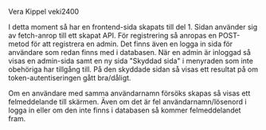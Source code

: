 Vera Kippel veki2400

I detta moment så har en frontend-sida skapats till del 1.
Sidan använder sig av fetch-anrop till ett skapat API. För registrering så anropas en POST-metod för att registrera en admin. Det finns även en logga in sida för användare som redan finns med i databasen.
När en admin är inloggad så visas en admin-sida samt en ny sida "Skyddad sida" i menyraden som inte obehöriga har tillgång till. På den skyddade sidan så visas ett resultat på om token-autentiseringen gått bra/dåligt.

Om en användare med samma användarnamn försöks skapas så visas ett felmeddelande till skärmen. Även om det är fel användarnamn/lösenord i logga in eller om den inte finns i databasen så kommer felmeddelandet fram.